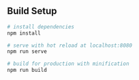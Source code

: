 ## Build Setup

``` bash
# install dependencies
npm install

# serve with hot reload at localhost:8080
npm run serve

# build for production with minification
npm run build


```